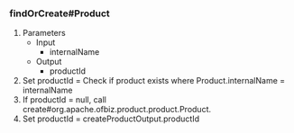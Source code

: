 ### findOrCreate#Product
1. Parameters
   * Input
     * internalName
   * Output
     * productId
2. Set productId = Check if product exists where Product.internalName = internalName
3. If productId = null, call create#org.apache.ofbiz.product.product.Product.
4. Set productId = createProductOutput.productId